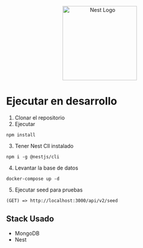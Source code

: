 <p align="center">
  <a href="http://nestjs.com/" 
    target="blank">
    <img  src="https://nestjs.com/img/logo-small.svg" 
          width="200"
          alt="Nest Logo" />
  </a>
</p>

# Ejecutar en desarrollo

1. Clonar el repositorio
2. Ejecutar 
```
npm install
```
3. Tener Nest ClI instalado
```
npm i -g @nestjs/cli
```

4. Levantar la base de datos
```
docker-compose up -d
```
5. Ejecutar seed para pruebas
```
(GET) => http://localhost:3000/api/v2/seed
```

## Stack Usado
* MongoDB
* Nest
